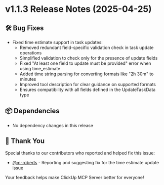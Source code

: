 # v1.1.3 Release Notes (2025-04-25)

## 🛠️ Bug Fixes

- Fixed time estimate support in task updates:
  - Removed redundant field-specific validation check in task update operations
  - Simplified validation to check only for the presence of update fields
  - Fixed "At least one field to update must be provided" error when using time_estimate
  - Added time string parsing for converting formats like "2h 30m" to minutes
  - Improved tool description for clear guidance on supported formats
  - Ensures compatibility with all fields defined in the UpdateTaskData type

## 📦 Dependencies

- No dependency changes in this release

## 🙏 Thank You

Special thanks to our contributors who reported and helped fix this issue:

- [@m-roberts](https://github.com/m-roberts) - Reporting and suggesting fix for the time estimate update issue

Your feedback helps make ClickUp MCP Server better for everyone!
